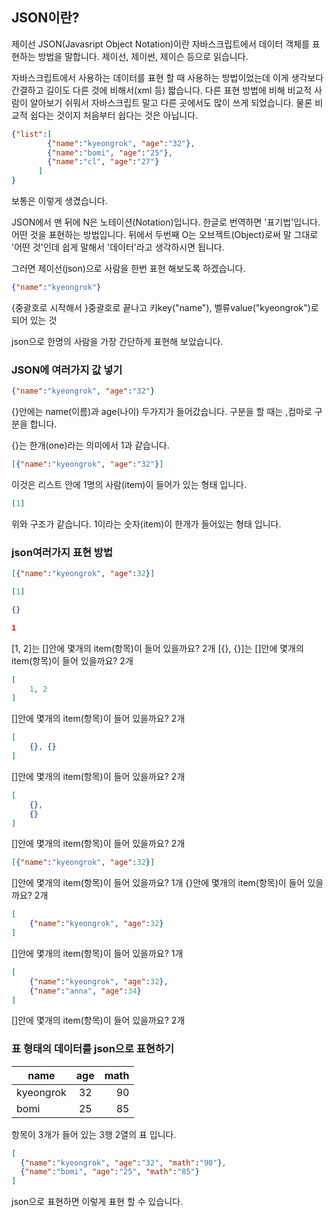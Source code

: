 ## JSON이란?
제이선 JSON(Javasript Object Notation)이란 자바스크립트에서 데이터 객체를 표현하는 방법을 말합니다. 제이선, 제이썬, 제이슨 등으로 읽습니다.

자바스크립트에서 사용하는 데이터를 표현 할 때 사용하는 방법이었는데 이게 생각보다 간결하고 길이도 다른 것에 비해서(xml 등) 짧습니다. 다른 표현 방법에 비해 비교적 사람이 알아보기 쉬워서 자바스크립트 말고 다른 곳에서도 많이 쓰게 되었습니다. 물론 비교적 쉽다는 것이지 처음부터 쉽다는 것은 아닙니다.

```json
{"list":[
        {"name":"kyeongrok", "age":"32"},
        {"name":"bomi", "age":"25"},
        {"name":"cl", "age":"27"}
      ]
}
```
보통은 이렇게 생겼습니다.

JSON에서 맨 뒤에 N은 노테이션(Notation)입니다. 한글로 번역하면 '표기법'입니다. 어떤 것을 표현하는 방법입니다. 뒤에서 두번째 O는 오브젝트(Object)로써 말 그대로 '어떤 것'인데 쉽게 말해서 '데이터'라고 생각하시면 됩니다.

그러면 제이선(json)으로 사람을 한번 표현 해보도록 하겠습니다.

```json
{"name":"kyeongrok"}
```
{중괄호로 시작해서 }중괄호로 끝나고
키key("name"), 벨류value("kyeongrok")로 되어 있는 것

json으로 한명의 사람을 가장 간단하게 표현해 보았습니다.

### JSON에 여러가지 값 넣기
```json
{"name":"kyeongrok", "age":"32"}
```


{}안에는 name(이름)과 age(나이) 두가지가 들어갔습니다. 구분을 할 때는 ,컴마로 구분을 합니다.

{}는 한개(one)라는 의미에서 1과 같습니다.

```json
[{"name":"kyeongrok", "age":"32"}]
```
이것은 리스트 안에 1명의 사람(item)이 들어가 있는 형태 입니다.

```json
[1]
```
위와 구조가 같습니다. 1이라는 숫자(item)이 한개가 들어있는 형태 입니다.

### json여러가지 표현 방법
```json
[{"name":"kyeongrok", "age":32}]
```

```json
[1]
```

```json
{}
```

```json
1
```

[1, 2]는 []안에 몇개의 item(항목)이 들어 있을까요? 2개
[{}, {}]는 []안에 몇개의 item(항목)이 들어 있을까요? 2개

```json
[
    1, 2
]
```
[]안에 몇개의 item(항목)이 들어 있을까요? 2개

```json
[
    {}, {}
]
```
[]안에 몇개의 item(항목)이 들어 있을까요? 2개

```json
[
    {},
    {}
]
```
[]안에 몇개의 item(항목)이 들어 있을까요? 2개

```json
[{"name":"kyeongrok", "age":32}]
```
[]안에 몇개의 item(항목)이 들어 있을까요? 1개
{}안에 몇개의 item(항목)이 들어 있을까요? 2개

```json
[
    {"name":"kyeongrok", "age":32}
]
```
[]안에 몇개의 item(항목)이 들어 있을까요? 1개

```json
[
    {"name":"kyeongrok", "age":32},
    {"name":"anna", "age":34}
]
```
[]안에 몇개의 item(항목)이 들어 있을까요? 2개


### 표 형태의 데이터를 json으로 표현하기
| name        | age       | math  |
| ----------- |:--------:| -----:|
| kyeongrok   | 32      | 90 |
| bomi        | 25      | 85 |

항목이 3개가 들어 있는 3행 2열의 표 입니다.

```json
[
  {"name":"kyeongrok", "age":"32", "math":"90"},
  {"name":"bomi", "age":"25", "math":"85"}
]
```
json으로 표현하면 이렇게 표현 할 수 있습니다.


